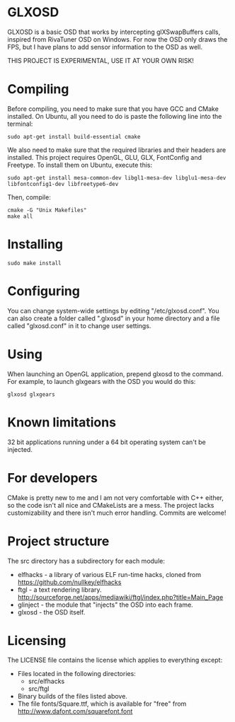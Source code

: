 GLXOSD
=============
GLXOSD is a basic OSD that works by intercepting glXSwapBuffers calls, inspired from RivaTuner OSD on Windows. For now the OSD only draws the FPS, but I have plans to add sensor information to the OSD as well.

THIS PROJECT IS EXPERIMENTAL, USE IT AT YOUR OWN RISK!

Compiling
=============

Before compiling, you need to make sure that you have GCC and CMake installed. On Ubuntu, all you need to do is paste the following line into the terminal:

```
sudo apt-get install build-essential cmake
```

We also need to make sure that the required libraries and their headers are installed. This project requires OpenGL, GLU, GLX, FontConfig and Freetype. To install them on Ubuntu, execute this:

```
sudo apt-get install mesa-common-dev libgl1-mesa-dev libglu1-mesa-dev libfontconfig1-dev libfreetype6-dev
```

Then, compile:

```
cmake -G "Unix Makefiles"
make all
```

Installing
=============

```
sudo make install
```

Configuring
=============

You can change system-wide settings by editing "/etc/glxosd.conf". You can also create a folder called ".glxosd" in your home directory and a file called "glxosd.conf" in it to change user settings.

Using
=============

When launching an OpenGL application, prepend glxosd to the command. For example, to launch glxgears with the OSD you would do this:

```
glxosd glxgears
```

Known limitations
=============

32 bit applications running under a 64 bit operating system can't be injected.

For developers
=============

CMake is pretty new to me and I am not very comfortable with C++ either, so the code isn't all nice and CMakeLists are a mess. The project lacks customizability and there isn't much error handling. Commits are welcome!

Project structure
=============

The src directory has a subdirectory for each module:

* elfhacks - a library of various ELF run-time hacks, cloned from https://github.com/nullkey/elfhacks
* ftgl - a text rendering library. http://sourceforge.net/apps/mediawiki/ftgl/index.php?title=Main_Page
* glinject - the module that "injects" the OSD into each frame.
* glxosd - the OSD itself.

Licensing
=============

The LICENSE file contains the license which applies to everything except:

* Files located in the following directories:
	* src/elfhacks
	* src/ftgl
* Binary builds of the files listed above.
* The file fonts/Square.ttf, which is available for "free" from http://www.dafont.com/squarefont.font
